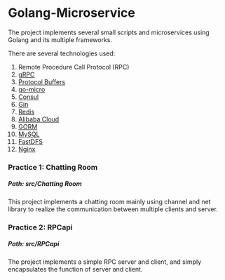 # Golang-Microservice

The project implements several small scripts and microservices using Golang and its multiple frameworks.

There are several technologies used:
1. Remote Procedure Call Protocol (RPC)
2. [gRPC](https://grpc.io/)
3. [Protocol Buffers](https://protobuf.dev/)
4. [go-micro](https://github.com/go-micro/go-micro)
5. [Consul](https://www.consul.io/)
5. [Gin](https://gin-gonic.com/)
6. [Redis](https://redis.com/?_ga=2.168453218.258787526.1682134477-94984867.1682134477&_gac=1.47254101.1682134479.CjwKCAjw6IiiBhAOEiwALNqncS8bEal-GSBDztQ_kz6PIeBkgH_iLPlMOWIT2vJFEmxcuD1lLL6p-RoCtsIQAvD_BwE&_gl=1%2A1qo3h22%2A_ga%2AOTQ5ODQ4NjcuMTY4MjEzNDQ3Nw..%2A_ga_8BKGRQKRPV%2AMTY4MjEzNDQ3Ny4xLjEuMTY4MjEzNDQ4Ny41MC4wLjA.)
7. [Alibaba Cloud](https://us.alibabacloud.com/?utm_key=se_1007723047&utm_content=se_1007723047&gad=1&gclid=CjwKCAjw6IiiBhAOEiwALNqncahCRVpweroKxsTkwd-WGdPQb25klMkOBPmueAloKtivb7HbFBw1iRoC98IQAvD_BwE)
8. [GORM](https://gorm.io/)
9. [MySQL](https://www.mysql.com/)
10. [FastDFS](https://github.com/happyfish100/fastdfs)
11. [Nginx](https://www.nginx.com/)

### Practice 1: Chatting Room
##### Path: src/Chatting Room
This project implements a chatting room mainly using channel and net library to 
realize the communication between multiple clients and server.

### Practice 2: RPCapi
##### Path: src/RPCapi
The project implements a simple RPC server and client, and simply encapsulates the function of
server and client.


